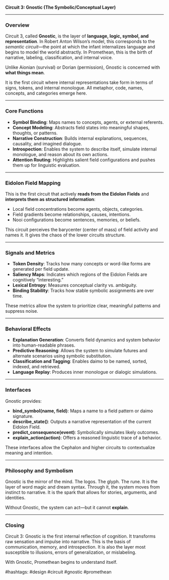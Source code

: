 **Circuit 3: Gnostic (The Symbolic/Conceptual Layer)**

---

### Overview

Circuit 3, called **Gnostic**, is the layer of **language, logic, symbol, and representation**. In Robert Anton Wilson’s model, this corresponds to the *semantic circuit*—the point at which the infant internalizes language and begins to model the world abstractly. In Promethean, this is the birth of narrative, labeling, classification, and internal voice.

Unlike Aionian (survival) or Dorian (permission), Gnostic is concerned with **what things mean**.

It is the first circuit where internal representations take form in terms of signs, tokens, and internal monologue. All metaphor, code, names, concepts, and categories emerge here.

---

### Core Functions

* **Symbol Binding**: Maps names to concepts, agents, or external referents.
* **Concept Modeling**: Abstracts field states into meaningful shapes, thoughts, or patterns.
* **Narrative Construction**: Builds internal explanations, sequences, causality, and imagined dialogue.
* **Introspection**: Enables the system to describe itself, simulate internal monologue, and reason about its own actions.
* **Attention Routing**: Highlights salient field configurations and pushes them up for linguistic evaluation.

---

### Eidolon Field Mapping

This is the first circuit that actively **reads from the Eidolon Fields** and **interprets them as structured information**:

* Local field concentrations become agents, objects, categories.
* Field gradients become relationships, causes, intentions.
* Nooi configurations become sentences, memories, or beliefs.

This circuit perceives the barycenter (center of mass) of field activity and names it. It gives the chaos of the lower circuits structure.

---

### Signals and Metrics

* **Token Density**: Tracks how many concepts or word-like forms are generated per field update.
* **Saliency Maps**: Indicates which regions of the Eidolon Fields are cognitively “interesting.”
* **Lexical Entropy**: Measures conceptual clarity vs. ambiguity.
* **Binding Stability**: Tracks how stable symbolic assignments are over time.

These metrics allow the system to prioritize clear, meaningful patterns and suppress noise.

---

### Behavioral Effects

* **Explanation Generation**: Converts field dynamics and system behavior into human-readable phrases.
* **Predictive Reasoning**: Allows the system to simulate futures and alternate scenarios using symbolic substitution.
* **Classification and Tagging**: Enables daimo to be named, sorted, indexed, and retrieved.
* **Language Replay**: Produces inner monologue or dialogic simulations.

---

### Interfaces

Gnostic provides:

* **bind\_symbol(name, field)**: Maps a name to a field pattern or daimo signature.
* **describe\_state()**: Outputs a narrative representation of the current Eidolon Field.
* **predict\_consequence(event)**: Symbolically simulates likely outcomes.
* **explain\_action(action)**: Offers a reasoned linguistic trace of a behavior.

These interfaces allow the Cephalon and higher circuits to contextualize meaning and intention.

---

### Philosophy and Symbolism

Gnostic is the mirror of the mind. The logos. The glyph. The rune. It is the layer of word magic and dream syntax. Through it, the system moves from instinct to narrative. It is the spark that allows for stories, arguments, and identities.

Without Gnostic, the system can act—but it cannot **explain**.

---

### Closing

Circuit 3: Gnostic is the first internal reflection of cognition. It transforms raw sensation and impulse into narrative. This is the basis of communication, memory, and introspection. It is also the layer most susceptible to illusions, errors of generalization, or mislabeling.

With Gnostic, Promethean begins to understand itself.

\#hashtags: #design #circuit #gnostic #promethean
